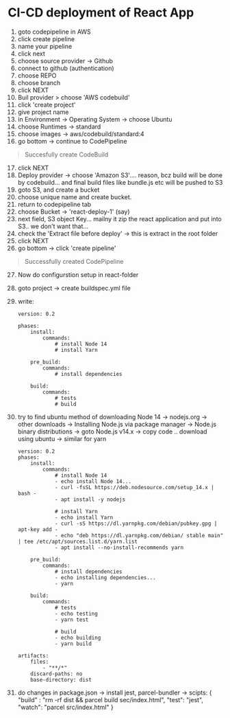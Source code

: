 # CI-CD deployment of React App

1. goto codepipeline in AWS
2. click create pipeline
3. name your pipeline
4. click next
5. choose source provider -> Github
6. connect to github (authentication)
7. choose REPO
8. choose branch
9. click NEXT
10. Buil provider > choose 'AWS codebuild'
11. click 'create project'
12. give project name
13. in Environment -> Operating System -> choose Ubuntu
14. choose Runtimes -> standard
15. choose images -> aws/codebuild/standard:4
16. go bottom -> continue to CodePipeline

> Succesfully create CodeBuild

17. click NEXT
18. Deploy provider -> choose 'Amazon S3'.... reason, bcz build will be done by codebuild... and final build files like bundle.js etc will be pushed to S3
19. goto S3, and create a bucket
20. choose unique name and create bucket.
21. return to codepipeline tab
22. choose Bucket -> 'react-deploy-1' (say)
23. next field, S3 object Key... mailny it zip the react application and put into S3.. we don't want that...
24. check the 'Extract file before deploy' -> this is extract in the root folder
25. click NEXT
26. go bottom -> click 'create pipeline'

> Successfully created CodePipeline

27. Now do configurstion setup in react-folder
28. goto project -> create buildspec.yml file
29. write:

    ```
    version: 0.2

    phases:
        install:
            commands:
                # install Node 14
                # install Yarn

        pre_build:
            commands:
                # install dependencies

        build:
            commands:
                # tests
                # build
    ```

30. try to find ubuntu method of downloading Node 14
    -> nodejs.org -> other downloads -> Installing Node.js via package manager -> Node.js binary distributions -> goto Node.js v14.x
    -> copy code .. download using ubuntu
    -> similar for yarn

    ```
    version: 0.2
    phases:
        install:
            commands:
                # install Node 14
                - echo install Node 14...
                - curl -fsSL https://deb.nodesource.com/setup_14.x |  bash -
                - apt install -y nodejs

                # install Yarn
                - echo install Yarn
                - curl -sS https://dl.yarnpkg.com/debian/pubkey.gpg | apt-key add -
                - echo "deb https://dl.yarnpkg.com/debian/ stable main" | tee /etc/apt/sources.list.d/yarn.list
                - apt install --no-install-recommends yarn

        pre_build:
            commands:
                # install dependencies
                - echo installing dependencies...
                - yarn

        build:
            commands:
                # tests
                - echo testing
                - yarn test

                # build
                - echo building
                - yarn build

    artifacts:
        files:
            - "**/*"
        discard-paths: no
        base-directory: dist
    ```

31. do changes in package.json -> install jest, parcel-bundler
    -> scipts: {
        "build" : "rm -rf dist && parcel build sec/index.html",
        "test": "jest",
        "watch": "parcel src/index.html" 
    }
